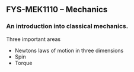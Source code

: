 ## FYS-MEK1110 – Mechanics

### An introduction into classical mechanics.


Three important areas
- Newtons laws of motion in three dimensions
- Spin
- Torque

